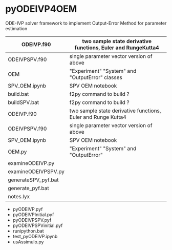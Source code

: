# pyODEIVP4OEM
ODE-IVP solver framework to implement Output-Error Method for parameter estimation


| ODEIVP.f90    	| two sample state derivative functions, Euler and RungeKutta4 	|
|---------------	|--------------------------------------------------------------	|
| ODEIVPSPV.f90 	| single parameter vector version of above                     	|
| OEM           	| "Experiment" "System" and "OutputError" classes              	|
| SPV_OEM.ipynb 	| SPV OEM notebook                                             	|
| build.bat     	| f2py command to build ?                                       |
| buildSPV.bat   	| f2py command to build ?                                       |
| ODEIVP.f90     	| two sample state derivative functions, Euler and Runge Kutta4	|
| ODEIVPSPV.f90  	| single parameter vector version of above                      |
| SPV_OEM.ipynb  	|  SPV OEM notebook                                             |
| OEM.py         	| "Experiment" "System" and "OutputError"                       |
| examineODEIVP.py     	|                                                        	|
| examineODEIVPSPV.py   |                                                       	|
| generateSPV_pyf.bat   |                                                        	|
| generate_pyf.bat     	|                                                        	|
| notes.lyx   	        |                                                  	      |


* pyODEIVP.pyf
* pyODEIVPInitial.pyf
* pyODEIVPSPV.pyf
* pyODEIVPSPVinitial.pyf
* runipython.bat
* test_pyODEIVP.ipynb
* usAssimulo.py
